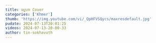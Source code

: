 ```yaml
---
title: ស្នេហា Cover
categories: ['Khmer']
thumb: 'https://img.youtube.com/vi/_QpHFVSQycs/maxresdefault.jpg'
pudate: 2024-07-13T20:01:25
videos: 2024-07-13-20-00-33
author: tin-sokhavuth
---
```

